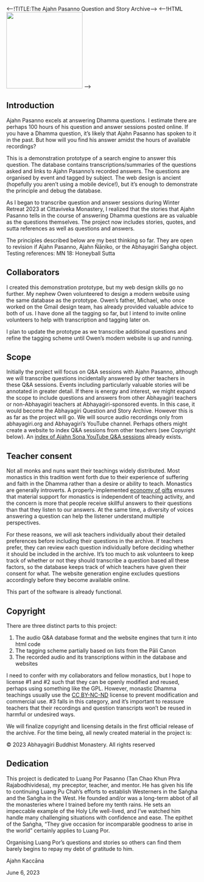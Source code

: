 <--!TITLE:The Ajahn Pasanno Question and Story Archive-->
<--!HTML <img src="images/AjahnPasanno.jpg" id="cover" align="bottom" width="200" border="0"/> -->

## Introduction
Ajahn Pasanno excels at answering Dhamma questions. I estimate there are perhaps 100 hours of his question and answer sessions posted online. If you have a Dhamma question, it’s likely that Ajahn Pasanno has spoken to it in the past. But how will you find his answer amidst the hours of available recordings?

This is a demonstration prototype of a search engine to answer this question. The database contains transcriptions/summaries of the questions asked and links to Ajahn Pasanno’s recorded answers. The questions are organised by event and tagged by subject. The web design is ancient (hopefully you aren’t using a mobile device!), but it’s enough to demonstrate the principle and debug the database.

As I began to transcribe question and answer sessions during Winter Retreat 2023 at Cittaviveka Monastery, I realized that the stories that Ajahn Pasanno tells in the course of answering Dhamma questions are as valuable as the questions themselves. The project now includes stories, quotes, and sutta references as well as questions and answers.

The principles described below are my best thinking so far. They are open to revision if Ajahn Pasanno, Ajahn Ñāṇiko, or the Abhayagiri Saṅgha object. Testing references: MN 18: Honeyball Sutta

## Collaborators
I created this demonstration prototype, but my web design skills go no further. My nephew Owen volunteered to design a modern website using the same database as the prototype. Owen’s father, Michael, who once worked on the Gmail design team, has already provided valuable advice to both of us. I have done all the tagging so far, but I intend to invite online volunteers to help with transcription and tagging later on.

I plan to update the prototype as we transcribe additional questions and refine the tagging scheme until Owen’s modern website is up and running.

## Scope
Initially the project will focus on Q&A sessions with Ajahn Pasanno, although we will transcribe questions incidentally answered by other teachers in these Q&A sessions. Events including particularly valuable stories will be annotated in greater detail. If there is energy and interest, we might expand the scope to include questions and answers from other Abhayagiri teachers or non-Abhayagiri teachers at Abhayagiri-sponsored events. In this case, it would become the Abhayagiri Question and Story Archive. However this is as far as the project will go. We will source audio recordings only from abhayagiri.org and Abhayagiri’s YouTube channel. Perhaps others might create a website to index Q&A sessions from other teachers (see Copyright below). An [index of Ajahn Sona YouTube Q&A sessions](http://birken.ca/qaa/qaa.php) already exists.

## Teacher consent
Not all monks and nuns want their teachings widely distributed. Most monastics in this tradition went forth due to their experience of suffering and faith in the Dhamma rather than a desire or ability to teach. Monastics are generally introverts. A properly-implemented [economy of gifts](https://www.accesstoinsight.org/lib/authors/thanissaro/economy.html) ensures that material support for monastics is independent of teaching activity, and the concern is more that people receive skillful answers to their questions than that they listen to our answers. At the same time, a diversity of voices answering a question can help the listener understand multiple perspectives.

For these reasons, we will ask teachers individually about their detailed preferences before including their questions in the archive. If teachers prefer, they can review each question individually before deciding whether it should be included in the archive. It’s too much to ask volunteers to keep track of whether or not they should transcribe a question based all these factors, so the database keeps track of which teachers have given their consent for what. The website generation engine excludes questions accordingly before they become available online.

This part of the software is already functional.

## Copyright
There are three distinct parts to this project:

1. The audio Q&A database format and the website engines that turn it into html code
1. The tagging scheme partially based on lists from the Pāli Canon
1. The recorded audio and its transcriptions within in the database and websites

I need to confer with my collaborators and fellow monastics, but I hope to license #1 and #2 such that they can be openly modified and reused, perhaps using something like the GPL. However, monastic Dhamma teachings usually use the [CC BY-NC-ND](https://creativecommons.org/licenses/by-nc-nd/4.0/) license to prevent modification and commercial use. #3 falls in this category, and it’s important to reassure teachers that their recordings and question transcripts won’t be reused in harmful or undesired ways.

We will finalize copyright and licensing details in the first official release of the archive. For the time being, all newly created material in the project is:

© 2023 Abhayagiri Buddhist Monastery. All rights reserved

## Dedication
This project is dedicated to Luang Por Pasanno (Tan Chao Khun Phra Rajabodhividesa), my preceptor, teacher, and mentor. He has given his life to continuing Luang Pu Chah’s efforts to establish Westerners in the Saṅgha and the Saṅgha in the West. He founded and/or was a long-term abbot of all the monasteries where I trained before my tenth rains. He sets an impeccable example of the Holy Life well-lived, and I’ve watched him handle many challenging situations with confidence and ease. The epithet of the Saṅgha, “They give occasion for incomparable goodness to arise in the world” certainly applies to Luang Por.

Organising Luang Por’s questions and stories so others can find them barely begins to repay my debt of gratitude to him.

Ajahn Kaccāna

June 6, 2023
